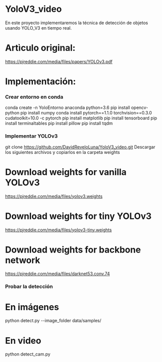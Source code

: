 # YoloV3_video
En este proyecto implementaremos la técnica de detección de objetos usando YOLO_V3 en tiempo real.

# Artìculo original:
https://pjreddie.com/media/files/papers/YOLOv3.pdf

# Implementación:

### Crear entorno en conda
conda create -n YoloEntorno anaconda python=3.6
pip install opencv-python 
pip install numpy
conda install pytorch==1.1.0 torchvision==0.3.0 cudatoolkit=10.0 -c pytorch
pip install matplotlib
pip install tensorboard
pip install terminaltables
pip install pillow
pip install tqdm

### Implementar YOLOv3
git clone https://github.com/DavidReveloLuna/YoloV3_video.git
Descargar los siguientes archivos y copiarlos en la carpeta weights

# Download weights for vanilla YOLOv3
https://pjreddie.com/media/files/yolov3.weights
# Download weights for tiny YOLOv3
https://pjreddie.com/media/files/yolov3-tiny.weights
# Download weights for backbone network
https://pjreddie.com/media/files/darknet53.conv.74

### Probar la detección

# En imágenes
python detect.py --image_folder data/samples/

# En video
python detect_cam.py




